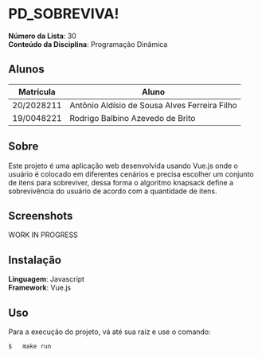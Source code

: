# PD_SOBREVIVA!

**Número da Lista**: 30 <br>
**Conteúdo da Disciplina**: Programação Dinâmica <br>

## Alunos
|Matrícula | Aluno |
| -- | -- |
| 20/2028211  |  Antônio Aldísio de Sousa Alves Ferreira Filho |
| 19/0048221  |  Rodrigo Balbino Azevedo de Brito |

## Sobre

Este projeto é uma aplicação web desenvolvida usando Vue.js onde o usuário é colocado em diferentes cenários e precisa escolher um conjunto de itens para sobreviver, dessa forma o algoritmo knapsack define a sobrevivência do usuário de acordo com a quantidade de itens.

## Screenshots

WORK IN PROGRESS

## Instalação
**Linguagem**: Javascript <br>
**Framework**: Vue.js <br>

## Uso

Para a execução do projeto, vá até sua raíz e use o comando:
```
$   make run
```
